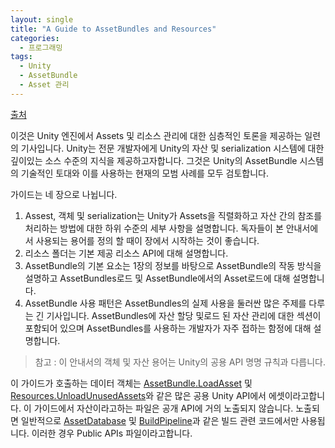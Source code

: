 ```yaml
---
layout: single
title: "A Guide to AssetBundles and Resources"
categories: 
  - 프로그래밍
tags:
  - Unity
  - AssetBundle
  - Asset 관리
---
```

[출처](https://unity3d.com/learn/tutorials/topics/best-practices/guide-assetbundles-and-resources?playlist=30089)

이것은 Unity 엔진에서 Assets 및 리소스 관리에 대한 심층적인 토론을 제공하는 일련의 기사입니다. Unity는 전문 개발자에게 Unity의 자산 및 serialization 시스템에 대한 깊이있는 소스 수준의 지식을 제공하고자합니다. 그것은 Unity의 AssetBundle 시스템의 기술적인 토대와 이를 사용하는 현재의 모범 사례를 모두 검토합니다.

가이드는 네 장으로 나뉩니다.

1. Assest, 객체 및 serialization는 Unity가 Assets을 직렬화하고 자산 간의 참조를 처리하는 방법에 대한 하위 수준의 세부 사항을 설명합니다. 독자들이 본 안내서에서 사용되는 용어를 정의 할 때이 장에서 시작하는 것이 좋습니다.
2. 리소스 폴더는 기본 제공 리소스 API에 대해 설명합니다.
3. AssetBundle의 기본 요소는 1장의 정보를 바탕으로 AssetBundle의 작동 방식을 설명하고 AssetBundles로드 및 AssetBundle에서의 Asset로드에 대해 설명합니다.
4. AssetBundle 사용 패턴은 AssetBundles의 실제 사용을 둘러싼 많은 주제를 다루는 긴 기사입니다. AssetBundles에 자산 할당 및로드 된 자산 관리에 대한 섹션이 포함되어 있으며 AssetBundles를 사용하는 개발자가 자주 접하는 함정에 대해 설명합니다.

> 참고 : 이 안내서의 객체 및 자산 용어는 Unity의 공용 API 명명 규칙과 다릅니다.

이 가이드가 호출하는 데이터 객체는 [AssetBundle.LoadAsset](https://docs.unity3d.com/ScriptReference/AssetBundle.LoadAsset.html?_ga=2.31491769.60866194.1551365663-678518112.1480121168) 및 [Resources.UnloadUnusedAssets](https://docs.unity3d.com/ScriptReference/Resources.UnloadUnusedAssets.html?_ga=2.31491769.60866194.1551365663-678518112.1480121168)와 같은 많은 공용 Unity API에서 에셋이라고합니다. 
이 가이드에서 자산이라고하는 파일은 공개 API에 거의 노출되지 않습니다. 노출되면 일반적으로 [AssetDatabase](https://docs.unity3d.com/ScriptReference/AssetDatabase.html?_ga=2.259565069.60866194.1551365663-678518112.1480121168) 및 [BuildPipeline](https://docs.unity3d.com/ScriptReference/BuildPipeline.html?_ga=2.259565069.60866194.1551365663-678518112.1480121168)과 같은 빌드 관련 코드에서만 사용됩니다. 이러한 경우 Public APIs 파일이라고합니다.